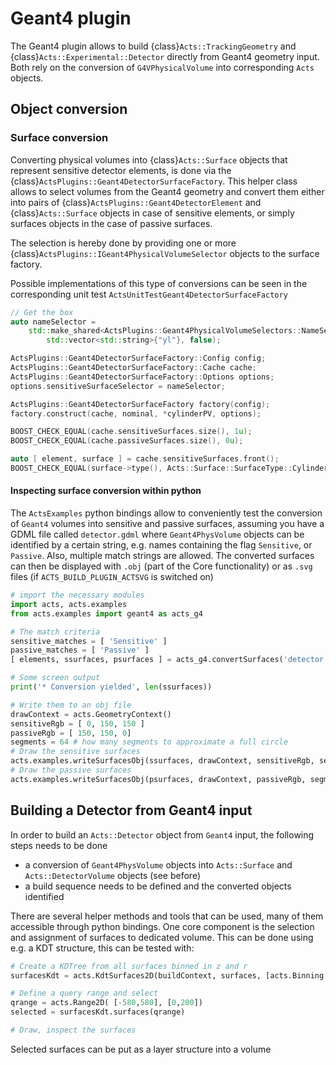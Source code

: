 # Geant4 plugin

The Geant4 plugin allows to build {class}`Acts::TrackingGeometry` and {class}`Acts::Experimental::Detector` directly from Geant4 geometry input.
Both rely on the conversion of `G4VPhysicalVolume` into corresponding `Acts` objects.

## Object conversion

### Surface conversion

Converting physical volumes into {class}`Acts::Surface` objects that represent sensitive detector elements, is done via the {class}`ActsPlugins::Geant4DetectorSurfaceFactory`.
This helper class allows to select volumes from the Geant4 geometry and convert them either into pairs of {class}`ActsPlugins::Geant4DetectorElement` and {class}`Acts::Surface` objects in case of sensitive elements, or simply surfaces objects in the case of passive surfaces.

The selection is hereby done by providing one or more {class}`ActsPlugins::IGeant4PhysicalVolumeSelector` objects to the surface factory.

Possible implementations of this type of conversions can be seen in the corresponding unit test `ActsUnitTestGeant4DetectorSurfaceFactory`

```cpp
// Get the box
auto nameSelector =
    std::make_shared<ActsPlugins::Geant4PhysicalVolumeSelectors::NameSelector>(
        std::vector<std::string>{"yl"}, false);

ActsPlugins::Geant4DetectorSurfaceFactory::Config config;
ActsPlugins::Geant4DetectorSurfaceFactory::Cache cache;
ActsPlugins::Geant4DetectorSurfaceFactory::Options options;
options.sensitiveSurfaceSelector = nameSelector;

ActsPlugins::Geant4DetectorSurfaceFactory factory(config);
factory.construct(cache, nominal, *cylinderPV, options);

BOOST_CHECK_EQUAL(cache.sensitiveSurfaces.size(), 1u);
BOOST_CHECK_EQUAL(cache.passiveSurfaces.size(), 0u);

auto [ element, surface ] = cache.sensitiveSurfaces.front();
BOOST_CHECK_EQUAL(surface->type(), Acts::Surface::SurfaceType::Cylinder);
```

#### Inspecting surface conversion within python

The `ActsExamples` python bindings allow to conveniently test the conversion of `Geant4` volumes into sensitive and passive surfaces, assuming you have a GDML file called `detector.gdml` where `Geant4PhysVolume` objects can be identified by a certain string, e.g. names containing the flag `Sensitive`, or `Passive`. Also, multiple match strings are allowed. The converted surfaces can then be displayed with `.obj` (part of the Core functionality) or as `.svg` files (if `ACTS_BUILD_PLUGIN_ACTSVG` is switched on)

```python
# import the necessary modules
import acts, acts.examples
from acts.examples import geant4 as acts_g4

# The match criteria
sensitive_matches = [ 'Sensitive' ]
passive_matches = [ 'Passive' ]
[ elements, ssurfaces, psurfaces ] = acts_g4.convertSurfaces('detector.gdml', sensitive_matches, passive_matches)

# Some screen output
print('* Conversion yielded', len(ssurfaces))

# Write them to an obj file
drawContext = acts.GeometryContext()
sensitiveRgb = [ 0, 150, 150 ]
passiveRgb = [ 150, 150, 0]
segments = 64 # how many segments to approximate a full circle
# Draw the sensitive surfaces
acts.examples.writeSurfacesObj(ssurfaces, drawContext, sensitiveRgb, segments, 'detector-sensitives.obj')
# Draw the passive surfaces
acts.examples.writeSurfacesObj(psurfaces, drawContext, passiveRgb, segments, 'detector-passives.obj')
```

## Building a Detector from Geant4 input

In order to build an `Acts::Detector` object from `Geant4` input, the following steps needs to be done
 * a conversion of `Geant4PhysVolume` objects into `Acts::Surface`  and `Acts::DetectorVolume` objects (see before)
 * a build sequence needs to be defined and the converted objects identified

There are several helper methods and tools that can be used, many of them accessible through python bindings. One core component is the selection and assignment of surfaces to dedicated volume. This can be done using e.g. a KDT structure, this can be tested with:

```python
# Create a KDTree from all surfaces binned in z and r
surfacesKdt = acts.KdtSurfaces2D(buildContext, surfaces, [acts.Binning.z, acts.Binning.r])

# Define a query range and select
qrange = acts.Range2D( [-580,580], [0,200])
selected = surfacesKdt.surfaces(qrange)

# Draw, inspect the surfaces
```

Selected surfaces can be put as a layer structure into a volume
